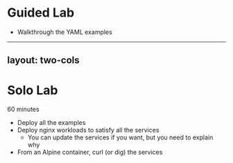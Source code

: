 # Guided Lab

- Walkthrough the YAML examples

---
layout: two-cols
---

# Solo Lab

60 minutes

- Deploy all the examples
- Deploy nginx workloads to satisfy all the services
  - You can update the services if you want, but you need to explain why
- From an Alpine container, curl (or dig) the services
